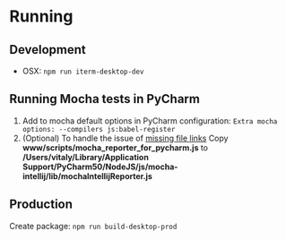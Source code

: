 Running
=======

Development
-----------

* OSX: `npm run iterm-desktop-dev`

Running Mocha tests in PyCharm
------------------------------

1. Add to mocha default options in PyCharm configuration: `Extra mocha options: --compilers js:babel-register`
1. (Optional) To handle the issue of [missing file links](https://intellij-support.jetbrains.com/hc/en-us/community/posts/203331070-File-name-isn-t-clickable-in-Mocha-output)
   Copy **www/scripts/mocha_reporter_for_pycharm.js** to **/Users/vitaly/Library/Application Support/PyCharm50/NodeJS/js/mocha-intellij/lib/mochaIntellijReporter.js**

Production
----------

Create package: `npm run build-desktop-prod`